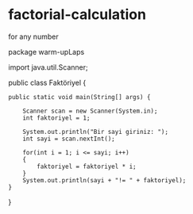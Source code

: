 # factorial-calculation
for any number

package warm-upLaps
 
import java.util.Scanner;
 
public class Faktöriyel {
    
    public static void main(String[] args) {
        
        Scanner scan = new Scanner(System.in);
        int faktoriyel = 1;
        
        System.out.println("Bir sayi giriniz: ");
        int sayi = scan.nextInt();
        
        for(int i = 1; i <= sayi; i++)
        {
            faktoriyel = faktoriyel * i;
        }
        System.out.println(sayi + "!= " + faktoriyel);
    }
}
